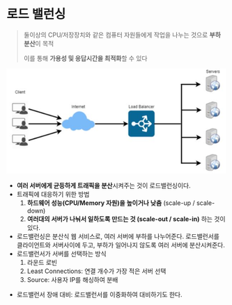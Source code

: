 # 로드 밸런싱

> 둘이상의 CPU/저장장치와 같은 컴퓨터 자원들에게 작업을 나누는 것으로 **부하분산**이 목적
>
> 이를 통해 **가용성 및 응답시간을 최적화**할 수 있다

<p align="center">
    <img src="image/load_balancing.JPG"/>
</p>

* **여러 서버에게 균등하게 트래픽을 분산**시켜주는 것이 로드밸런싱이다.
* 트래픽에 대응하기 위한 방법
  1. **하드웨어 성능(CPU/Memory 자원)을 높이거나 낮춤** (scale-up / scale-down)
  2. **여러대의 서버가 나눠서 일하도록 만드는 것 (scale-out / scale-in)** 하는 것이 있다. 
* 로드밸런싱은 분산식 웹 서비스로, 여러 서버에 부하를 나누어준다. 로드밸런서를 클라이언트와 서버사이에 두고, 부하가 일어나지 않도록 여러 서버에 분산시켜준다. 
* 로드밸런서가 서버를 선택하는 방식
  1. 라운드 로빈
  2. Least Connections: 연결 개수가 가장 적은 서버 선택
  3. Source: 사용자 IP를 해싱하여 분배

- 로드밸런서 장애 대비: 로드밸런서를 이중화하여 대비하기도 한다.
